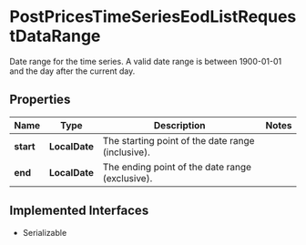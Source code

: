 

# PostPricesTimeSeriesEodListRequestDataRange

Date range for the time series. A valid date range is between 1900-01-01 and the day after the current day.

## Properties

Name | Type | Description | Notes
------------ | ------------- | ------------- | -------------
**start** | **LocalDate** | The starting point of the date range (inclusive). | 
**end** | **LocalDate** | The ending point of the date range (exclusive). | 


## Implemented Interfaces

* Serializable



